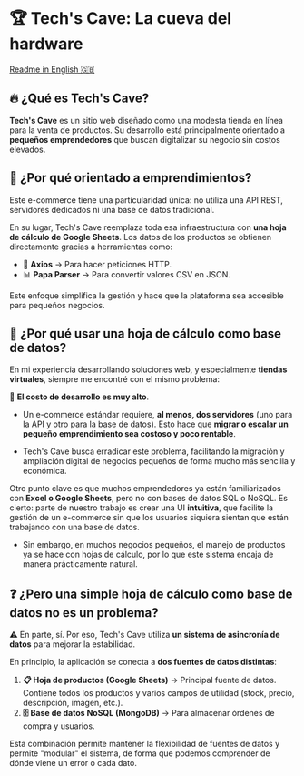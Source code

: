 # 🏆 Tech's Cave: La cueva del hardware  

[Readme in English 🇬🇧](README_EN.md)

## 🔥 ¿Qué es Tech's Cave?  

**Tech's Cave** es un sitio web diseñado como una modesta tienda en línea para la venta de productos. Su desarrollo está principalmente orientado a **pequeños emprendedores** que buscan digitalizar su negocio sin costos elevados.  

## 🎯 ¿Por qué orientado a emprendimientos?  

Este e-commerce tiene una particularidad única: no utiliza una API REST, servidores dedicados ni una base de datos tradicional.  

En su lugar, Tech's Cave reemplaza toda esa infraestructura con **una hoja de cálculo de Google Sheets**. Los datos de los productos se obtienen directamente gracias a herramientas como:  

- 🚀 **Axios** → Para hacer peticiones HTTP.  
- 📊 **Papa Parser** → Para convertir valores CSV en JSON.  

Este enfoque simplifica la gestión y hace que la plataforma sea accesible para pequeños negocios.  

## 📌 ¿Por qué usar una hoja de cálculo como base de datos?  

En mi experiencia desarrollando soluciones web, y especialmente **tiendas virtuales**, siempre me encontré con el mismo problema:  

💸 **El costo de desarrollo es muy alto**. 

- Un e-commerce estándar requiere, **al menos, dos servidores** (uno para la API y otro para la base de datos). Esto hace que **migrar o escalar un pequeño emprendimiento sea costoso y poco rentable**. 

- Tech's Cave busca erradicar este problema, facilitando la migración y ampliación digital de negocios pequeños de forma mucho más sencilla y económica.

Otro punto clave es que muchos emprendedores ya están familiarizados con **Excel o Google Sheets**, pero no con bases de datos SQL o NoSQL. Es cierto: parte de nuestro trabajo es crear una UI **intuitiva**, que facilite la gestión de un e-commerce sin que los usuarios siquiera sientan que están trabajando con una base de datos.   

- Sin embargo, en muchos negocios pequeños, el manejo de productos ya se hace con hojas de cálculo, por lo que este sistema encaja de manera prácticamente natural.  

## ❓ ¿Pero una simple hoja de cálculo como base de datos no es un problema?  

⚠️ En parte, sí. Por eso, Tech's Cave utiliza **un sistema de asincronía de datos** para mejorar la estabilidad.  

En principio, la aplicación se conecta a **dos fuentes de datos distintas**:  

1. **📋 Hoja de productos (Google Sheets)** → Principal fuente de datos. Contiene todos los productos y varios campos de utilidad (stock, precio, descripción, imagen, etc.).  
2. **🗄️ Base de datos NoSQL (MongoDB)** → Para almacenar órdenes de compra y usuarios.

Esta combinación permite mantener la flexibilidad de fuentes de datos y permite "modular" el sistema, de forma que podemos comprender de dónde viene un error o cada dato. 